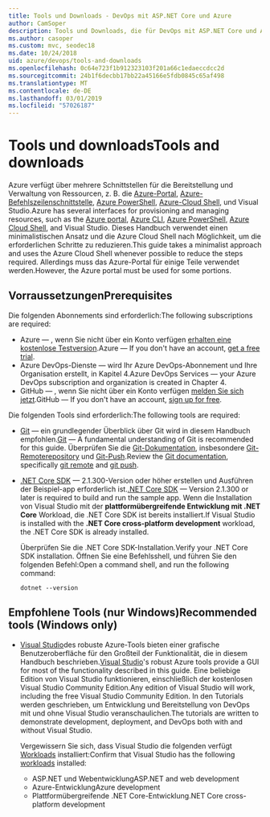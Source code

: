 ```yaml
---
title: Tools und Downloads - DevOps mit ASP.NET Core und Azure
author: CamSoper
description: Tools und Downloads, die für DevOps mit ASP.NET Core und Azure erforderlich sind.
ms.author: casoper
ms.custom: mvc, seodec18
ms.date: 10/24/2018
uid: azure/devops/tools-and-downloads
ms.openlocfilehash: 0c64e723f1b912323103f201a66c1edaeccdcc2d
ms.sourcegitcommit: 24b1f6decbb17bb22a45166e5fdb0845c65af498
ms.translationtype: MT
ms.contentlocale: de-DE
ms.lasthandoff: 03/01/2019
ms.locfileid: "57026187"
---
```

# <a name="tools-and-downloads"></a><span data-ttu-id="4360e-103">Tools und downloads</span><span class="sxs-lookup"><span data-stu-id="4360e-103">Tools and downloads</span></span>

<span data-ttu-id="4360e-104">Azure verfügt über mehrere Schnittstellen für die Bereitstellung und Verwaltung von Ressourcen, z. B. die [Azure-Portal](https://portal.azure.com), [Azure-Befehlszeilenschnittstelle](/cli/azure/), [Azure PowerShell](/powershell/azure/overview), [Azure-Cloud Shell](https://shell.azure.com/bash), und Visual Studio.</span><span class="sxs-lookup"><span data-stu-id="4360e-104">Azure has several interfaces for provisioning and managing resources, such as the [Azure portal](https://portal.azure.com), [Azure CLI](/cli/azure/), [Azure PowerShell](/powershell/azure/overview), [Azure Cloud Shell](https://shell.azure.com/bash), and Visual Studio.</span></span> <span data-ttu-id="4360e-105">Dieses Handbuch verwendet einen minimalistischen Ansatz und die Azure Cloud Shell nach Möglichkeit, um die erforderlichen Schritte zu reduzieren.</span><span class="sxs-lookup"><span data-stu-id="4360e-105">This guide takes a minimalist approach and uses the Azure Cloud Shell whenever possible to reduce the steps required.</span></span> <span data-ttu-id="4360e-106">Allerdings muss das Azure-Portal für einige Teile verwendet werden.</span><span class="sxs-lookup"><span data-stu-id="4360e-106">However, the Azure portal must be used for some portions.</span></span>

## <a name="prerequisites"></a><span data-ttu-id="4360e-107">Vorraussetzungen</span><span class="sxs-lookup"><span data-stu-id="4360e-107">Prerequisites</span></span>

<span data-ttu-id="4360e-108">Die folgenden Abonnements sind erforderlich:</span><span class="sxs-lookup"><span data-stu-id="4360e-108">The following subscriptions are required:</span></span>

* <span data-ttu-id="4360e-109">Azure &mdash; , wenn Sie nicht über ein Konto verfügen [erhalten eine kostenlose Testversion](https://azure.microsoft.com/free/).</span><span class="sxs-lookup"><span data-stu-id="4360e-109">Azure &mdash; If you don't have an account, [get a free trial](https://azure.microsoft.com/free/).</span></span>
* <span data-ttu-id="4360e-110">Azure DevOps-Dienste &mdash; wird Ihr Azure DevOps-Abonnement und Ihre Organisation erstellt, in Kapitel 4.</span><span class="sxs-lookup"><span data-stu-id="4360e-110">Azure DevOps Services &mdash; your Azure DevOps subscription and organization is created in Chapter 4.</span></span>
* <span data-ttu-id="4360e-111">GitHub &mdash; , wenn Sie nicht über ein Konto verfügen [melden Sie sich jetzt](https://github.com/join).</span><span class="sxs-lookup"><span data-stu-id="4360e-111">GitHub &mdash; If you don't have an account, [sign up for free](https://github.com/join).</span></span>

<span data-ttu-id="4360e-112">Die folgenden Tools sind erforderlich:</span><span class="sxs-lookup"><span data-stu-id="4360e-112">The following tools are required:</span></span>

* <span data-ttu-id="4360e-113">[Git](https://git-scm.com/downloads) &mdash; ein grundlegender Überblick über Git wird in diesem Handbuch empfohlen.</span><span class="sxs-lookup"><span data-stu-id="4360e-113">[Git](https://git-scm.com/downloads) &mdash; A fundamental understanding of Git is recommended for this guide.</span></span> <span data-ttu-id="4360e-114">Überprüfen Sie die [Git-Dokumentation](https://git-scm.com/doc), insbesondere [Git-Remoterepository](https://git-scm.com/docs/git-remote) und [Git-Push](https://git-scm.com/docs/git-push).</span><span class="sxs-lookup"><span data-stu-id="4360e-114">Review the [Git documentation](https://git-scm.com/doc), specifically [git remote](https://git-scm.com/docs/git-remote) and [git push](https://git-scm.com/docs/git-push).</span></span>
* <span data-ttu-id="4360e-115">[.NET Core SDK](https://www.microsoft.com/net/download/) &mdash; 2.1.300-Version oder höher erstellen und Ausführen der Beispiel-app erforderlich ist.</span><span class="sxs-lookup"><span data-stu-id="4360e-115">[.NET Core SDK](https://www.microsoft.com/net/download/) &mdash; Version 2.1.300 or later is required to build and run the sample app.</span></span> <span data-ttu-id="4360e-116">Wenn die Installation von Visual Studio mit der **plattformübergreifende Entwicklung mit .NET Core** Workload, die .NET Core SDK ist bereits installiert.</span><span class="sxs-lookup"><span data-stu-id="4360e-116">If Visual Studio is installed with the **.NET Core cross-platform development** workload, the .NET Core SDK is already installed.</span></span>

    <span data-ttu-id="4360e-117">Überprüfen Sie die .NET Core SDK-Installation.</span><span class="sxs-lookup"><span data-stu-id="4360e-117">Verify your .NET Core SDK installation.</span></span> <span data-ttu-id="4360e-118">Öffnen Sie eine Befehlsshell, und führen Sie den folgenden Befehl:</span><span class="sxs-lookup"><span data-stu-id="4360e-118">Open a command shell, and run the following command:</span></span>

    ```console
    dotnet --version
    ```

## <a name="recommended-tools-windows-only"></a><span data-ttu-id="4360e-119">Empfohlene Tools (nur Windows)</span><span class="sxs-lookup"><span data-stu-id="4360e-119">Recommended tools (Windows only)</span></span>

* <span data-ttu-id="4360e-120">[Visual Studio](https://www.visualstudio.com/)des robuste Azure-Tools bieten einer grafische Benutzeroberfläche für den Großteil der Funktionalität, die in diesem Handbuch beschrieben.</span><span class="sxs-lookup"><span data-stu-id="4360e-120">[Visual Studio](https://www.visualstudio.com/)'s robust Azure tools provide a GUI for most of the functionality described in this guide.</span></span> <span data-ttu-id="4360e-121">Eine beliebige Edition von Visual Studio funktionieren, einschließlich der kostenlosen Visual Studio Community Edition.</span><span class="sxs-lookup"><span data-stu-id="4360e-121">Any edition of Visual Studio will work, including the free Visual Studio Community Edition.</span></span> <span data-ttu-id="4360e-122">In den Tutorials werden geschrieben, um Entwicklung und Bereitstellung von DevOps mit und ohne Visual Studio veranschaulichen.</span><span class="sxs-lookup"><span data-stu-id="4360e-122">The tutorials are written to demonstrate development, deployment, and DevOps both with and without Visual Studio.</span></span>

  <span data-ttu-id="4360e-123">Vergewissern Sie sich, dass Visual Studio die folgenden verfügt [Workloads](/visualstudio/install/modify-visual-studio) installiert:</span><span class="sxs-lookup"><span data-stu-id="4360e-123">Confirm that Visual Studio has the following [workloads](/visualstudio/install/modify-visual-studio) installed:</span></span>

  * <span data-ttu-id="4360e-124">ASP.NET und Webentwicklung</span><span class="sxs-lookup"><span data-stu-id="4360e-124">ASP.NET and web development</span></span>
  * <span data-ttu-id="4360e-125">Azure-Entwicklung</span><span class="sxs-lookup"><span data-stu-id="4360e-125">Azure development</span></span>
  * <span data-ttu-id="4360e-126">Plattformübergreifende .NET Core-Entwicklung</span><span class="sxs-lookup"><span data-stu-id="4360e-126">.NET Core cross-platform development</span></span>
